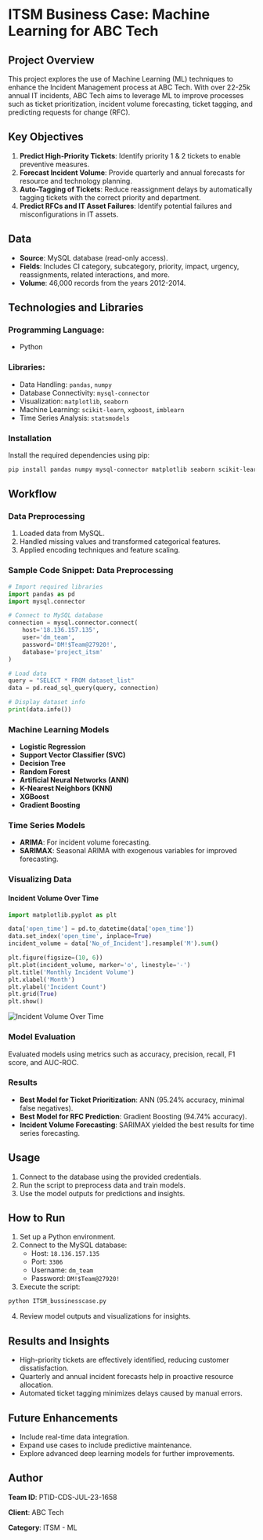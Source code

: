 
# ITSM Business Case: Machine Learning for ABC Tech

## Project Overview
This project explores the use of Machine Learning (ML) techniques to enhance the Incident Management process at ABC Tech. With over 22-25k annual IT incidents, ABC Tech aims to leverage ML to improve processes such as ticket prioritization, incident volume forecasting, ticket tagging, and predicting requests for change (RFC).

## Key Objectives

1. **Predict High-Priority Tickets**: Identify priority 1 & 2 tickets to enable preventive measures.
2. **Forecast Incident Volume**: Provide quarterly and annual forecasts for resource and technology planning.
3. **Auto-Tagging of Tickets**: Reduce reassignment delays by automatically tagging tickets with the correct priority and department.
4. **Predict RFCs and IT Asset Failures**: Identify potential failures and misconfigurations in IT assets.

## Data
- **Source**: MySQL database (read-only access).
- **Fields**: Includes CI category, subcategory, priority, impact, urgency, reassignments, related interactions, and more.
- **Volume**: 46,000 records from the years 2012-2014.

## Technologies and Libraries

### Programming Language:
- Python

### Libraries:
- Data Handling: `pandas`, `numpy`
- Database Connectivity: `mysql-connector`
- Visualization: `matplotlib`, `seaborn`
- Machine Learning: `scikit-learn`, `xgboost`, `imblearn`
- Time Series Analysis: `statsmodels`

### Installation
Install the required dependencies using pip:

```bash
pip install pandas numpy mysql-connector matplotlib seaborn scikit-learn xgboost statsmodels imbalanced-learn
```

## Workflow

### Data Preprocessing
1. Loaded data from MySQL.
2. Handled missing values and transformed categorical features.
3. Applied encoding techniques and feature scaling.

### Sample Code Snippet: Data Preprocessing
```python
# Import required libraries
import pandas as pd
import mysql.connector

# Connect to MySQL database
connection = mysql.connector.connect(
    host='18.136.157.135',
    user='dm_team',
    password='DM!$Team@27920!',
    database='project_itsm'
)

# Load data
query = "SELECT * FROM dataset_list"
data = pd.read_sql_query(query, connection)

# Display dataset info
print(data.info())
```

### Machine Learning Models
- **Logistic Regression**
- **Support Vector Classifier (SVC)**
- **Decision Tree**
- **Random Forest**
- **Artificial Neural Networks (ANN)**
- **K-Nearest Neighbors (KNN)**
- **XGBoost**
- **Gradient Boosting**

### Time Series Models
- **ARIMA**: For incident volume forecasting.
- **SARIMAX**: Seasonal ARIMA with exogenous variables for improved forecasting.

### Visualizing Data
#### Incident Volume Over Time
```python
import matplotlib.pyplot as plt

data['open_time'] = pd.to_datetime(data['open_time'])
data.set_index('open_time', inplace=True)
incident_volume = data['No_of_Incident'].resample('M').sum()

plt.figure(figsize=(10, 6))
plt.plot(incident_volume, marker='o', linestyle='-')
plt.title('Monthly Incident Volume')
plt.xlabel('Month')
plt.ylabel('Incident Count')
plt.grid(True)
plt.show()
```
![Incident Volume Over Time](./images/incident_volume.png)

### Model Evaluation
Evaluated models using metrics such as accuracy, precision, recall, F1 score, and AUC-ROC.

### Results
- **Best Model for Ticket Prioritization**: ANN (95.24% accuracy, minimal false negatives).
- **Best Model for RFC Prediction**: Gradient Boosting (94.74% accuracy).
- **Incident Volume Forecasting**: SARIMAX yielded the best results for time series forecasting.

## Usage
1. Connect to the database using the provided credentials.
2. Run the script to preprocess data and train models.
3. Use the model outputs for predictions and insights.

## How to Run

1. Set up a Python environment.
2. Connect to the MySQL database:
    - Host: `18.136.157.135`
    - Port: `3306`
    - Username: `dm_team`
    - Password: `DM!$Team@27920!`
3. Execute the script:

```bash
python ITSM_bussinesscase.py
```

4. Review model outputs and visualizations for insights.

## Results and Insights
- High-priority tickets are effectively identified, reducing customer dissatisfaction.
- Quarterly and annual incident forecasts help in proactive resource allocation.
- Automated ticket tagging minimizes delays caused by manual errors.

## Future Enhancements
- Include real-time data integration.
- Expand use cases to include predictive maintenance.
- Explore advanced deep learning models for further improvements.

## Author
**Team ID**: PTID-CDS-JUL-23-1658

**Client**: ABC Tech

**Category**: ITSM - ML
